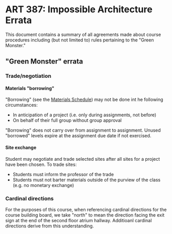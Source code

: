 # ART 387: Impossible Architecture Errata

This document contains a summary of all agreements made about course procedures including (but not limited to) rules pertaining to the "Green Monster."

## "Green Monster" errata

### Trade/negotiation

#### Materials "borrowing"

"Borrowing" (see the [Materials Schedule](https://github.com/allegheny-college-art-387-spring-2020/course-materials/blob/master/Governance/ART%20387%20-%20Materials%20Schedule.pdf)) may not be done int he following circumstances:

* In anticipation of a project (i.e. only during assignments, not before)
* On behalf of their full group without group approval

"Borrowing" does not carry over from assignment to assignment. Unused "borrowed" levels expire at the assignment due date if not exercised.

#### Site exchange

Student may negotiate and trade selected sites after all sites for a project have been chosen. To trade sites:

* Students must inform the professor of the trade
* Students must not barter materials outside of the purview of the class (e.g. no monetary exchange)

### Cardinal directions

For the purposes of this course, when referencing cardinal directions for the course building board, we take "north" to mean the direction facing the exit sign at the end of the second floor atrium hallway. Additioanl cardinal directions derive from this understanding.